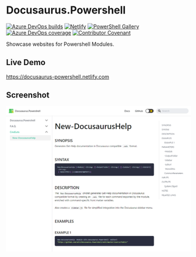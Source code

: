 # Docusaurus.Powershell

[![Azure DevOps builds](https://img.shields.io/azure-devops/build/alt3bv/Docusaurus.Powershell/2?label=Azure%20Pipelines&style=flat-square)](https://dev.azure.com/alt3bv/Docusaurus.Powershell/_build)
[![Netlify](https://img.shields.io/netlify/0f0b21b3-3caf-40a6-aaf8-4bc926523a0f?label=Netlify&style=flat-square)](https://app.netlify.com/sites/docusaurus-powershell/deploys/5da9a382df61220008fb04c0)
[![PowerShell Gallery](https://img.shields.io/powershellgallery/dt/Alt3.Docusaurus.Powershell?style=flat-square)](https://www.powershellgallery.com/packages/Alt3.Docusaurus.Powershell)
[![Azure DevOps coverage](https://img.shields.io/azure-devops/coverage/alt3bv/Docusaurus.Powershell/2?style=flat-square)](https://dev.azure.com/alt3bv/Docusaurus.Powershell/_build)
[![Contributor Covenant](https://img.shields.io/badge/Contributor%20Covenant-v1.4%20adopted-ff69b4.svg?style=flat-square)](code-of-conduct.md)

Showcase websites for Powershell Modules.

## Live Demo

https://docusaurus-powershell.netlify.com

## Screenshot

![Screenshot](docusaurus/static/img/screenshot.png "Screenshot")
